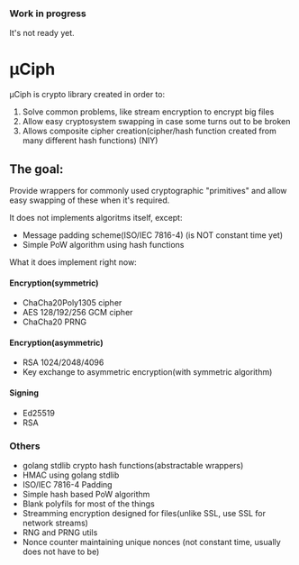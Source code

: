### Work in progress
It's not ready yet.

# μCiph 
μCiph is crypto library created in order to:
1. Solve common problems, like stream encryption to encrypt big files
2. Allow easy cryptosystem swapping in case some turns out to be broken
3. Allows composite cipher creation(cipher/hash function created from many different hash functions) (NIY)

## The goal:
Provide wrappers for commonly used cryptographic "primitives" and allow easy swapping of these when it's required.

It does not implements algoritms itself, except:
* Message padding scheme(ISO/IEC 7816-4) (is NOT constant time yet)
* Simple PoW algorithm using hash functions

What it does implement right now:
#### Encryption(symmetric)
* ChaCha20Poly1305 cipher
* AES 128/192/256 GCM cipher
* ChaCha20 PRNG

#### Encryption(asymmetric)
* RSA 1024/2048/4096
* Key exchange to asymmetric encryption(with symmetric algorithm)

#### Signing
* Ed25519
* RSA

### Others
* golang stdlib crypto hash functions(abstractable wrappers)
* HMAC using golang stdlib
* ISO/IEC 7816-4 Padding
* Simple hash based PoW algorithm
* Blank polyfils for most of the things
* Streamming encryption designed for files(unlike SSL, use SSL for network streams)
* RNG and PRNG utils
* Nonce counter maintaining unique nonces (not constant time, usually does not have to be)